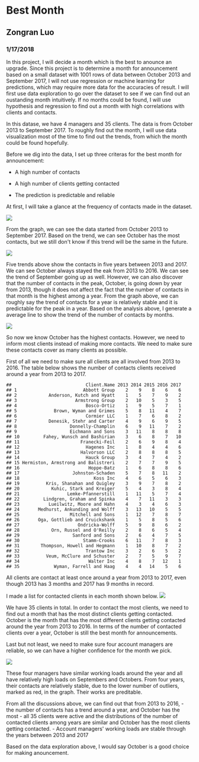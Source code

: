 # Best Month
## Zongran Luo
### 1/17/2018

In this project, I will decide a month which is the best to anounce an upgrade. Since this project is to determine a month for announcement based on a small dataset with 1001 rows of data between October 2013 and September 2017, I will not use regression or machine learning for predictions, which may require more data for the accuracies of result. I will first use data exploration to go over the dataset to see if we can find out an oustanding month intuitively. If no months could be found, I will use hypothesis and regression to find out a month with high correlations with clients and contacts.

In this datase, we have 4 managers and 35 clients. The data is from October 2013 to September 2017. To roughly find out the month, I will use data visualization most of the time to find out the trends, from which the month could be found hopefully.

Before we dig into the data, I set up three criteras for the best month for announcement: 

- A high number of contacts 

- A high number of clients getting contacted 

- The prediction is predictable and reliable

At first, I will take a glance at the frequency of contacts made in the dataset.

![](https://github.com/ollkorrect/BestMonthForAnouncement/blob/master/hireart_files/figure-markdown_github/unnamed-chunk-3-1.png?raw=true)

From the graph, we can see the data started from October 2013 to September 2017. Based on the trend, we can see October has the most contacts, but we still don't know if this trend will be the same in the future.

![](https://github.com/ollkorrect/BestMonthForAnouncement/blob/master/hireart_files/figure-markdown_github/unnamed-chunk-4-1.png?raw=true)

Five trends above show the contacts in five years between 2013 and 2017. We can see October always stayed the eak from 2013 to 2016. We can see the trend of September going up as well. However, we can also discover that the number of contacts in the peak, October, is going down by year from 2013, though it does not affect the fact that the number of contacts in that month is the highest among a year. From the graph above, we can roughly say the trend of contacts for a year is relatively stable and it is predictable for the peak in a year. Based on the analysis above, I generate a average line to show the trend of the number of contacts by months.

![](https://github.com/ollkorrect/BestMonthForAnouncement/blob/master/hireart_files/figure-markdown_github/unnamed-chunk-5-1.png?raw=true)

So now we know October has the highest contacts. However, we need to inform most clients instead of making more contacts. We need to make sure these contacts cover as many clients as possible.

First of all we need to make sure all clients are all involved from 2013 to 2016. The table below shows the number of contacts clients received around a year from 2013 to 2017.

    ##                            Client.Name 2013 2014 2015 2016 2017
    ## 1                         Abbott Group    2    9    8    6    6
    ## 2            Anderson, Kutch and Hyatt    1    5    7    9    2
    ## 3                      Armstrong Group    2   10    5    3    5
    ## 4                          Bosco-Ortiz    1    9    5    7    1
    ## 5              Brown, Wyman and Grimes    5    8   11    4    7
    ## 6                          Cormier LLC    1    7    6    8    2
    ## 7            Denesik, Stehr and Carter    4    9    6    9    5
    ## 8                    Donnelly-Champlin    6    9   11    7    2
    ## 9                    Eichmann and Sons    3   11    8    8    8
    ## 10         Fahey, Wunsch and Bashirian    3    6    8    7   10
    ## 11                       Franecki-Feil    2    6    9    8    4
    ## 12                         Hagenes Inc    1    8    4    4    6
    ## 13                       Halvorson LLC    2    8    8    8    5
    ## 14                         Hauck Group    3    4    7    4    2
    ## 15 Hermiston, Armstrong and Balistreri    2    7    7    9    5
    ## 16                          Hoppe-Batz    1    6    8    8    6
    ## 17                    Johnston-Schaden    5    7    8   11    2
    ## 18                            Koss Inc    4    6    5    6    3
    ## 19          Kris, Shanahan and Quigley    3    9    7    8    2
    ## 20            Kuhic, Stark and Kreiger    5    4    3    8    4
    ## 21                  Lemke-Pfannerstill    1   11    5    7    4
    ## 22         Lindgren, Graham and Spinka    4    7   11    3    3
    ## 23           Lueilwitz, Moore and Hahn    4    3    4    6    3
    ## 24       Medhurst, Ankunding and Wolff    3   13   10    5    5
    ## 25                   Mitchell and Sons    1   12    7    8    7
    ## 26       Oga, Gottlieb and Cruickshank    1    5    8    5    6
    ## 27                      Ondricka-Wolff    5    9    8    6    2
    ## 28            Orn, Russel and O'Reilly    2    8    6    5    4
    ## 29                    Sanford and Sons    2    6    4    7    5
    ## 30                        Stamm-Crooks    6   11    7    8    3
    ## 31        Thompson, Howell and Hegmann    1   10    8    7    2
    ## 32                         Trantow Inc    3    2    6    5    2
    ## 33          Veum, McClure and Schuster    2    7    5    9    7
    ## 34                          Walter Inc    4    8    7   12    1
    ## 35             Wyman, Farrell and Haag    4    4   14    5    6

All clients are contact at least once around a year from 2013 to 2017, even though 2013 has 3 months and 2017 has 9 months in record.

I made a list for contacted clients in each month shown below. ![](https://github.com/ollkorrect/BestMonthForAnouncement/blob/master/hireart_files/figure-markdown_github/unnamed-chunk-7-1.png?raw=true)

We have 35 clients in total. In order to contact the most clients, we need to find out a month that has the most distinct clients getting contacted. October is the month that has the most different clients getting contacted around the year from 2013 to 2016. In terms of the number of contacted clients over a year, October is still the best month for announcements.

Last but not least, we need to make sure four account managers are reliable, so we can have a higher confidence for the month we pick.

![](https://github.com/ollkorrect/BestMonthForAnouncement/blob/master/hireart_files/figure-markdown_github/unnamed-chunk-8-1.png?raw=true)

These four managers have similar working loads around the year and all have relatively high loads on Septembers and Octobers. From four years, their contacts are relatively stable, due to the lower number of outliers, marked as red, in the graph. Their works are preditable.

From all the discussions above, we can find out that from 2013 to 2016, - the number of contacts has a trend around a year, and October has the most - all 35 clients were active and the distributions of the number of contacted clients among years are similar and October has the most clients getting contacted. - Account managers' working loads are stable through the years between 2013 and 2017

Based on the data exploration above, I would say October is a good choice for making anouncement.
